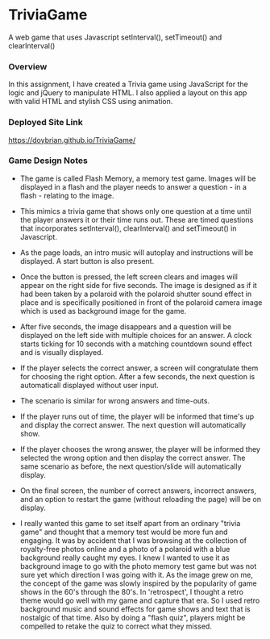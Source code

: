 # TriviaGame
A web game that uses Javascript setInterval(), setTimeout() and clearInterval()

### Overview

In this assignment, I have created a Trivia game using JavaScript for the logic and jQuery to manipulate HTML. I also applied a layout on this app with valid HTML and stylish CSS using animation.


### Deployed Site Link
https://doybrian.github.io/TriviaGame/


### Game Design Notes 

* The game is called Flash Memory, a memory test game. Images will be displayed in a flash and the player needs to answer a question - in a flash - relating to the image.

* This mimics a trivia game that shows only one question at a time until the player answers it or their time runs out. These are timed questions that incorporates setInterval(), clearInterval() and setTimeout() in Javascript.

* As the page loads, an intro music will autoplay and instructions will be displayed. A start button is also present.

* Once the button is pressed, the left screen clears and images will appear on the right side for five seconds. The image is designed as if it had been taken by a polaroid with the polaroid shutter sound effect in place and is specifically positioned in front of the polaroid camera image which is used as background image for the game.

* After five seconds, the image disappears and a question will be displayed on the left side with multiple choices for an answer. A clock starts ticking for 10 seconds with a matching countdown sound effect and is visually displayed.

* If the player selects the correct answer, a screen will congratulate them for choosing the right option. After a few seconds, the next question is automaticall displayed without user input.

* The scenario is similar for wrong answers and time-outs.

* If the player runs out of time, the player will be informed that time's up and display the correct answer.  The next question will automatically show.

* If the player chooses the wrong answer, the player will be informed they selected the wrong option and then display the correct answer. The same scenario as before, the next question/slide will automatically display.

* On the final screen, the number of correct answers, incorrect answers, and an option to restart the game (without reloading the page) will be on display.

* I really wanted this game to set itself apart from an ordinary "trivia game" and thought that a memory test would be more fun and engaging. It was by accident that I was browsing at the collection of royalty-free photos online and a photo of a polaroid with a blue background really caught my eyes. I knew I wanted to use it as background image to go with the photo memory test game but was not sure yet which direction I was going with it. As the image grew on me, the concept of the game was slowly inspired by the popularity of game shows in the 60's through the 80's. In 'retrospect', I thought a retro theme would go well with my game and capture that era.  So I used retro background music and sound effects for game shows and text that is nostalgic of that time. Also by doing a "flash quiz", players might be compelled to retake the quiz to correct what they missed.

